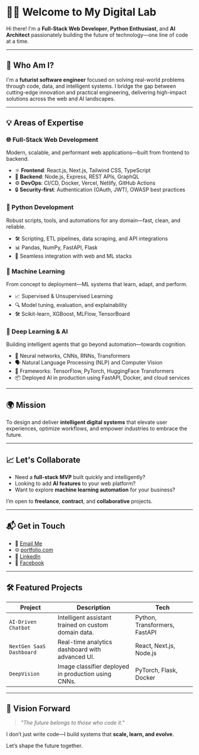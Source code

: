 # 👨‍💻 Welcome to My Digital Lab

Hi there! I'm a **Full-Stack Web Developer**, **Python Enthusiast**, and **AI Architect** passionately building the future of technology—one line of code at a time.

---

## 🚀 Who Am I?

I'm a **futurist software engineer** focused on solving real-world problems through code, data, and intelligent systems. I bridge the gap between cutting-edge innovation and practical engineering, delivering high-impact solutions across the web and AI landscapes.

---

## 💡 Areas of Expertise

### 🌐 Full-Stack Web Development
Modern, scalable, and performant web applications—built from frontend to backend.

- ⚛️ **Frontend**: React.js, Next.js, Tailwind CSS, TypeScript
- 🧠 **Backend**: Node.js, Express, REST APIs, GraphQL
- ⚙️ **DevOps**: CI/CD, Docker, Vercel, Netlify, GitHub Actions
- 🔒 **Security-first**: Authentication (OAuth, JWT), OWASP best practices

### 🐍 Python Development
Robust scripts, tools, and automations for any domain—fast, clean, and reliable.

- 🛠️ Scripting, ETL pipelines, data scraping, and API integrations
- 📊 Pandas, NumPy, FastAPI, Flask
- 🔗 Seamless integration with web and ML stacks

### 🤖 Machine Learning
From concept to deployment—ML systems that learn, adapt, and perform.

- 📈 Supervised & Unsupervised Learning
- 🔍 Model tuning, evaluation, and explainability
- 🛠️ Scikit-learn, XGBoost, MLFlow, TensorBoard

### 🧠 Deep Learning & AI
Building intelligent agents that go beyond automation—towards cognition.

- 🧠 Neural networks, CNNs, RNNs, Transformers
- 🗣️ Natural Language Processing (NLP) and Computer Vision
- 🧪 Frameworks: TensorFlow, PyTorch, HuggingFace Transformers
- 📦 Deployed AI in production using FastAPI, Docker, and cloud services

---

## 🌍 Mission

To design and deliver **intelligent digital systems** that elevate user experiences, optimize workflows, and empower industries to embrace the future.

---

## 📈 Let's Collaborate

- Need a **full-stack MVP** built quickly and intelligently?
- Looking to add **AI features** to your web platform?
- Want to explore **machine learning automation** for your business?

I’m open to **freelance**, **contract**, and **collaborative** projects.

---

## 📬 Get in Touch

- 📧 [Email Me](rolandonyekwere@gmail.com)
- 🌐 [portfolio.com](https://tyxod.com)
- 🧠 [LinkedIn](https://www.linkedin.com/in/rolandonyekwere19/)
- 🧠 [Facebook](https://www.facebook.com/roland_onyekwere/)

---

## 🛠 Featured Projects
| Project | Description | Tech |
|--------|-------------|------|
| `AI-Driven Chatbot` | Intelligent assistant trained on custom domain data. | Python, Transformers, FastAPI |
| `NextGen SaaS Dashboard` | Real-time analytics dashboard with advanced UI. | React, Next.js, Node.js |
| `DeepVision` | Image classifier deployed in production using CNNs. | PyTorch, Flask, Docker |

---

## 🧭 Vision Forward

> *"The future belongs to those who code it."*

I don’t just write code—I build systems that **scale, learn, and evolve**.

Let’s shape the future together.

